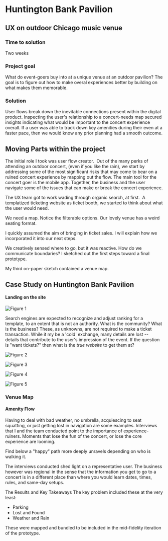 # Huntington Bank Pavilion

## UX on outdoor Chicago music venue

### Time to solution
Two weeks

### Project goal
What do event-goers buy into at a unique venue at an outdoor pavilion? The goal is to figure out how to make overal experiences better by building on what makes them memorable.

### Solution

User flows break down the inevitable connections present within the digital product. Inspecting the user's relationship to a concert-needs map secured insights indicating what would be important to the concert experience overall. If a user was able to track down key amenities during their even at a faster pace, then we would know any prior planning had a smooth outcome.

## Moving Parts within the project

The initial role I took was user flow creator.  Out of the many perks of attending an outdoor concert, (even if you like the rain), we start by addressing some of the most significant risks that may come to bear on a ruined concert experience by mapping out the flow. The main tool for the concert goer is the mobile app.  Together, the business and the user navigate some of the issues that can make or break the concert experience.

The UX team got to work wading through organic search, at first.  A templatized ticketing website as ticket booth, we started to think about what the user would need.

We need a map. ‍Notice the filterable options. Our lovely venue has a weird seating format.

I quickly assumed the aim of bringing in ticket sales. I will explain how we incorporated it into our next steps.

We creatively sensed where to go, but it was reactive. How do we communicate boundaries? I sketched out the first steps toward a final prototype.

My third on-paper sketch contained a venue map.

## Case Study on Huntington Bank Pavilion

#### Landing on the site
![Figure 1](https://cdn.jsdelivr.net/gh/renepacchaux/huntington-bank-pavilion@assets/Figure_1-Originating_Search.svg)

Search engines are expected to recognize and adjust ranking for a template, to an extent that is not an authority.  What is the community? What is the business?  These, as unknowns, are not required to make a ticket transaction.  While it my be a 'cold' exchange, many details are lost -- details that contribute to the user's impression of the event. If the question is "want tickets?" then what is the _true website_ to get them at?  


![Figure 2](https://cdn.jsdelivr.net/gh/renepacchaux/huntington-bank-pavilion@assets/Figure_2-Choose_event.svg)

![Figure 3](https://cdn.jsdelivr.net/gh/renepacchaux/huntington-bank-pavilion@assets/Figure_3-Group_Purchase.svg)

![Figure 4](https://cdn.jsdelivr.net/gh/renepacchaux/huntington-bank-pavilion@assets/Figure_4-Sharing.svg)

![Figure 5](https://cdn.jsdelivr.net/gh/renepacchaux/huntington-bank-pavilion@assets/Figure_5-Notify.svg)

### Venue Map
#### Amenity Flow

Having to deal with bad weather, no umbrella, acquiescing to seat squatting, or just getting lost in navigation are some examples. Interviews that I and the team conducted point to the importance of experience-ruiners. Moments that lose the fun of the concert, or lose the core experience are looming.  

Find below a "happy" path more deeply unravels depending on who is walking it.

The interviews conducted shed light on a representative user. The business however was regional in the sense that the information you get to go to a concert is in a different place than where you would learn dates, times, rules, and same-day setups.

The Results and Key Takeaways
The key problem included these at the very least:

- Parking
- Lost and Found
- Weather and Rain

These were mapped and bundled to be included in the mid-fidelity iteration of the prototype.‍
